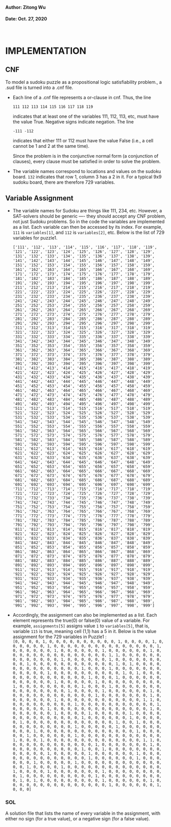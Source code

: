 #### Author: Zitong Wu
#### Date: Oct. 27, 2020
<br >  

# IMPLEMENTATION
## CNF 
To model a sudoku puzzle as a propositional logic satisfiability problem., a .sud file is turned into a .cnf file.  

* Each line of a .cnf file represents a or-clause in cnf. Thus, the line

  `111 112 113 114 115 116 117 118 119`  

  indicates that at least one of the variables 111, 112, 113, etc, must have the value True. Negative signs indicate negation. The line

  `-111 -112`

  indicates that either 111 or 112 must have the value False (i.e., a cell cannot be 1 and 2 at the same time).   

  Since the problem is in the conjunctive normal form (a conjunction of clauses), every clause must be satisfied in order to solve the problem. 

* The variable names correspond to locations and values on the sudoku board. `132` indicates that row 1, column 3 has a 2 in it. For a typical 9x9 sudoku board, there are therefore 729 variables.
  

## Variable Assignment

* The variable names for Sudoku are things like 111, 234, etc. However, a SAT-solvers should be generic —- they should accept any CNF problem, not just Sudoku problems. So in the code the variables are implemented as a list. Each variable can then be accessed by its index. For example, `111` is `variables[1]`, and `112` is `variables[2]`, etc. Below is the list of 729 variables for puzzle1.

  `['111', '112', '113', '114', '115', '116', '117', '118', '119', '121', '122', '123', '124', '125', '126', '127', '128', '129', '131', '132', '133', '134', '135', '136', '137', '138', '139', '141', '142', '143', '144', '145', '146', '147', '148', '149', '151', '152', '153', '154', '155', '156', '157', '158', '159', '161', '162', '163', '164', '165', '166', '167', '168', '169', '171', '172', '173', '174', '175', '176', '177', '178', '179', '181', '182', '183', '184', '185', '186', '187', '188', '189', '191', '192', '193', '194', '195', '196', '197', '198', '199', '211', '212', '213', '214', '215', '216', '217', '218', '219', '221', '222', '223', '224', '225', '226', '227', '228', '229', '231', '232', '233', '234', '235', '236', '237', '238', '239', '241', '242', '243', '244', '245', '246', '247', '248', '249', '251', '252', '253', '254', '255', '256', '257', '258', '259', '261', '262', '263', '264', '265', '266', '267', '268', '269', '271', '272', '273', '274', '275', '276', '277', '278', '279', '281', '282', '283', '284', '285', '286', '287', '288', '289', '291', '292', '293', '294', '295', '296', '297', '298', '299', '311', '312', '313', '314', '315', '316', '317', '318', '319', '321', '322', '323', '324', '325', '326', '327', '328', '329', '331', '332', '333', '334', '335', '336', '337', '338', '339', '341', '342', '343', '344', '345', '346', '347', '348', '349', '351', '352', '353', '354', '355', '356', '357', '358', '359', '361', '362', '363', '364', '365', '366', '367', '368', '369', '371', '372', '373', '374', '375', '376', '377', '378', '379', '381', '382', '383', '384', '385', '386', '387', '388', '389', '391', '392', '393', '394', '395', '396', '397', '398', '399', '411', '412', '413', '414', '415', '416', '417', '418', '419', '421', '422', '423', '424', '425', '426', '427', '428', '429', '431', '432', '433', '434', '435', '436', '437', '438', '439', '441', '442', '443', '444', '445', '446', '447', '448', '449', '451', '452', '453', '454', '455', '456', '457', '458', '459', '461', '462', '463', '464', '465', '466', '467', '468', '469', '471', '472', '473', '474', '475', '476', '477', '478', '479', '481', '482', '483', '484', '485', '486', '487', '488', '489', '491', '492', '493', '494', '495', '496', '497', '498', '499', '511', '512', '513', '514', '515', '516', '517', '518', '519', '521', '522', '523', '524', '525', '526', '527', '528', '529', '531', '532', '533', '534', '535', '536', '537', '538', '539', '541', '542', '543', '544', '545', '546', '547', '548', '549', '551', '552', '553', '554', '555', '556', '557', '558', '559', '561', '562', '563', '564', '565', '566', '567', '568', '569', '571', '572', '573', '574', '575', '576', '577', '578', '579', '581', '582', '583', '584', '585', '586', '587', '588', '589', '591', '592', '593', '594', '595', '596', '597', '598', '599', '611', '612', '613', '614', '615', '616', '617', '618', '619', '621', '622', '623', '624', '625', '626', '627', '628', '629', '631', '632', '633', '634', '635', '636', '637', '638', '639', '641', '642', '643', '644', '645', '646', '647', '648', '649', '651', '652', '653', '654', '655', '656', '657', '658', '659', '661', '662', '663', '664', '665', '666', '667', '668', '669', '671', '672', '673', '674', '675', '676', '677', '678', '679', '681', '682', '683', '684', '685', '686', '687', '688', '689', '691', '692', '693', '694', '695', '696', '697', '698', '699', '711', '712', '713', '714', '715', '716', '717', '718', '719', '721', '722', '723', '724', '725', '726', '727', '728', '729', '731', '732', '733', '734', '735', '736', '737', '738', '739', '741', '742', '743', '744', '745', '746', '747', '748', '749', '751', '752', '753', '754', '755', '756', '757', '758', '759', '761', '762', '763', '764', '765', '766', '767', '768', '769', '771', '772', '773', '774', '775', '776', '777', '778', '779', '781', '782', '783', '784', '785', '786', '787', '788', '789', '791', '792', '793', '794', '795', '796', '797', '798', '799', '811', '812', '813', '814', '815', '816', '817', '818', '819', '821', '822', '823', '824', '825', '826', '827', '828', '829', '831', '832', '833', '834', '835', '836', '837', '838', '839', '841', '842', '843', '844', '845', '846', '847', '848', '849', '851', '852', '853', '854', '855', '856', '857', '858', '859', '861', '862', '863', '864', '865', '866', '867', '868', '869', '871', '872', '873', '874', '875', '876', '877', '878', '879', '881', '882', '883', '884', '885', '886', '887', '888', '889', '891', '892', '893', '894', '895', '896', '897', '898', '899', '911', '912', '913', '914', '915', '916', '917', '918', '919', '921', '922', '923', '924', '925', '926', '927', '928', '929', '931', '932', '933', '934', '935', '936', '937', '938', '939', '941', '942', '943', '944', '945', '946', '947', '948', '949', '951', '952', '953', '954', '955', '956', '957', '958', '959', '961', '962', '963', '964', '965', '966', '967', '968', '969', '971', '972', '973', '974', '975', '976', '977', '978', '979', '981', '982', '983', '984', '985', '986', '987', '988', '989', '991', '992', '993', '994', '995', '996', '997', '998', '999']`

* Accordingly, the assignment can also be implemented as a list. Each element represents the true(0) or false(0) value of a variable. For example, `assignments[5]` assigns value `1` to `variables[5]`, that is, variable `115` is true, meaning cell (1,1) has a 5 in it. Below is the value assignment for the 729 variables in Puzzle1 :   
  `[0, 0, 0, 0, 1, 0, 0, 0, 0, 0, 0, 0, 0, 0, 0, 1, 0, 0, 0, 0, 1, 0, 0, 0, 0, 0, 0, 1, 0, 0, 0, 0, 0, 0, 0, 0, 0, 0, 0, 0, 0, 0, 0, 1, 0, 0, 0, 0, 0, 0, 1, 0, 0, 0, 0, 0, 0, 1, 0, 0, 0, 0, 0, 0, 1, 0, 0, 0, 0, 0, 0, 0, 0, 0, 0, 0, 0, 0, 0, 0, 1, 1, 0, 0, 0, 0, 0, 0, 0, 0, 0, 0, 0, 0, 0, 1, 0, 0, 0, 0, 0, 0, 1, 0, 0, 0, 0, 0, 0, 0, 0, 0, 1, 0, 0, 0, 0, 0, 0, 0, 0, 0, 0, 0, 0, 1, 0, 1, 0, 0, 0, 0, 0, 0, 0, 0, 0, 0, 0, 0, 0, 0, 1, 0, 0, 0, 1, 0, 0, 0, 0, 0, 0, 0, 0, 0, 0, 0, 0, 1, 0, 0, 0, 0, 0, 0, 0, 0, 0, 0, 1, 0, 1, 0, 0, 0, 0, 0, 0, 0, 0, 0, 0, 0, 0, 0, 0, 1, 0, 0, 0, 1, 0, 0, 0, 0, 0, 0, 0, 0, 0, 0, 0, 0, 1, 0, 0, 0, 0, 0, 1, 0, 0, 0, 0, 0, 0, 0, 0, 0, 1, 0, 0, 0, 0, 0, 0, 0, 0, 0, 1, 0, 0, 0, 1, 0, 0, 0, 0, 0, 0, 0, 0, 0, 0, 0, 0, 0, 0, 0, 1, 0, 0, 0, 0, 1, 0, 0, 0, 0, 0, 0, 1, 0, 0, 0, 0, 0, 0, 0, 0, 0, 0, 0, 0, 0, 1, 0, 0, 0, 0, 0, 0, 0, 1, 0, 0, 0, 0, 0, 0, 0, 1, 0, 0, 0, 0, 0, 0, 0, 0, 0, 0, 0, 0, 1, 1, 0, 0, 0, 0, 0, 0, 0, 0, 0, 0, 1, 0, 0, 0, 0, 0, 0, 0, 0, 0, 0, 0, 1, 0, 0, 0, 0, 0, 1, 0, 0, 0, 0, 0, 0, 0, 0, 0, 0, 0, 0, 0, 0, 1, 0, 0, 0, 0, 0, 0, 0, 1, 0, 0, 0, 0, 1, 0, 0, 0, 0, 0, 1, 0, 0, 0, 0, 0, 0, 0, 0, 0, 0, 0, 0, 0, 0, 1, 0, 0, 0, 0, 0, 0, 1, 0, 0, 0, 0, 0, 1, 0, 0, 0, 0, 0, 0, 0, 0, 0, 0, 0, 0, 0, 1, 0, 0, 1, 0, 0, 0, 0, 0, 0, 0, 0, 0, 0, 0, 0, 1, 0, 0, 0, 0, 0, 1, 0, 0, 0, 0, 0, 0, 0, 0, 0, 1, 0, 0, 0, 0, 0, 0, 0, 0, 0, 0, 0, 0, 0, 0, 1, 0, 0, 0, 0, 0, 1, 0, 0, 0, 0, 0, 0, 1, 0, 0, 0, 0, 0, 0, 0, 0, 0, 0, 0, 0, 1, 0, 0, 0, 1, 0, 0, 0, 0, 0, 0, 0, 0, 0, 0, 0, 0, 0, 0, 1, 1, 0, 0, 0, 0, 0, 0, 0, 0, 0, 0, 0, 0, 0, 1, 0, 0, 0, 0, 0, 0, 0, 1, 0, 0, 0, 0, 0, 0, 0, 0, 0, 0, 0, 1, 0, 0, 1, 0, 0, 0, 0, 0, 0, 0, 0, 0, 0, 0, 0, 0, 1, 0, 0, 0, 0, 0, 1, 0, 0, 0, 0, 0, 0, 1, 0, 0, 0, 0, 0, 0, 0, 0, 0, 0, 0, 0, 0, 0, 1, 0, 0, 0, 0, 0, 0, 1, 0, 0, 0, 0, 0, 0, 1, 0, 0, 0, 0, 0, 1, 0, 0, 0, 0, 0, 0, 0, 0, 0, 0, 0, 0, 0, 0, 1, 0, 0, 0, 0, 1, 0, 0, 0, 0, 0, 0, 0, 0, 0, 0, 0, 0, 0, 0, 1, 0, 0, 0, 0, 1, 0, 0, 0, 0, 0, 0, 0, 1, 0, 0, 0, 0, 0, 0, 0, 0, 0, 1, 0, 0, 0, 0, 0, 0, 0, 0, 0, 0, 1, 0, 0, 0, 0, 0, 0, 0, 0, 0, 0, 1, 0, 1, 0, 0, 0, 0, 0, 0, 0, 0, 0, 1, 0, 0, 0, 0, 0, 0, 1, 0, 0, 0, 0, 0, 0, 0, 0, 0, 0, 0, 0, 0, 0, 0, 1, 0, 0, 0, 0, 0, 0, 1, 0, 0, 0]`

### SOL
A solution file that lists the name of every variable in the assignment, with either no sign (for a true value), or a negative sign (for a false value).
